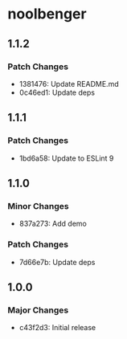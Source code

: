 # noolbenger

## 1.1.2

### Patch Changes

- 1381476: Update README.md
- 0c46ed1: Update deps

## 1.1.1

### Patch Changes

- 1bd6a58: Update to ESLint 9

## 1.1.0

### Minor Changes

- 837a273: Add demo

### Patch Changes

- 7d66e7b: Update deps

## 1.0.0

### Major Changes

- c43f2d3: Initial release
